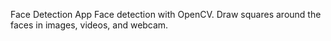 Face Detection App
Face detection with OpenCV. Draw squares around the faces in images, videos, and webcam.
